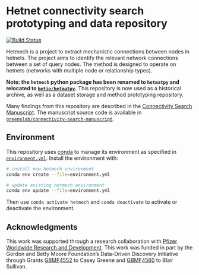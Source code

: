 # Hetnet connectivity search prototyping and data repository

[![Build Status](https://travis-ci.org/greenelab/hetmech.svg?branch=master)](https://travis-ci.org/greenelab/hetmech)

Hetmech is a project to extract mechanistic connections between nodes in hetnets.
The project aims to identify the relevant network connections between a set of query nodes.
The method is designed to operate on hetnets (networks with multiple node or relationship types).

**Note: the `hetmech` python package has been renamed to `hetmatpy` and relocated to [`hetio/hetmatpy`](https://github.com/hetio/hetmatpy).**
This repository is now used as a historical archive, as well as a dataset storage and method prototyping repository.

Many findings from this repository are described in the [Connectivity Search Manuscript](https://greenelab.github.io/connectivity-search-manuscript/ "Hetnet connectivity search provides rapid insights into how two biomedical entities are related").
The manuscript source code is available in [`greenelab/connectivity-search-manuscript`](https://github.com/greenelab/connectivity-search-manuscript).

## Environment

This repository uses [conda](http://conda.pydata.org/docs/) to manage its environment as specified in [`environment.yml`](environment.yml).
Install the environment with:

```sh
# install new hetmech environment
conda env create --file=environment.yml

# update existing hetmech environment
conda env update --file=environment.yml
```

Then use `conda activate hetmech` and `conda deactivate` to activate or deactivate the environment.

## Acknowledgments

This work was supported through a research collaboration with [Pfizer Worldwide Research and Development](https://www.pfizer.com/partners/research-and-development).
This work was funded in part by the Gordon and Betty Moore Foundation’s Data-Driven Discovery Initiative through Grants [GBMF4552](https://www.moore.org/grant-detail?grantId=GBMF4552) to Casey Greene and [GBMF4560](https://www.moore.org/grant-detail?grantId=GBMF4560) to Blair Sullivan.
